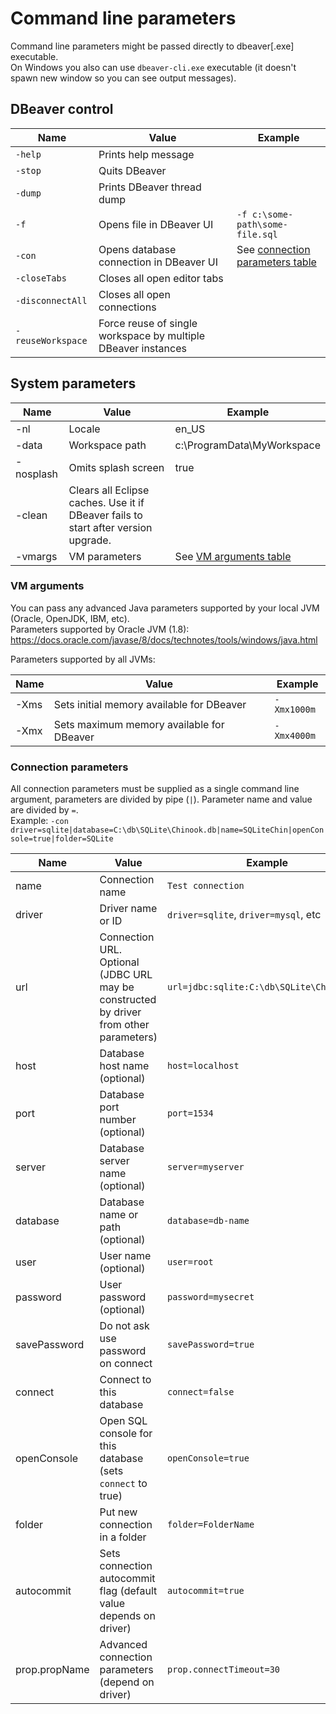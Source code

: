 # Command line parameters

Command line parameters might be passed directly to dbeaver[.exe] executable.  
On Windows you also can use `dbeaver-cli.exe` executable (it doesn't spawn new window so you can see output messages).  

## DBeaver control
Name|Value|Example
----|-----|-------
`-help`|Prints help message|
`-stop`|Quits DBeaver|
`-dump`|Prints DBeaver thread dump|
`-f`|Opens file in DBeaver UI|`-f c:\some-path\some-file.sql`
`-con`|Opens database connection in DBeaver UI|See [connection parameters table](#connection-parameters)
`-closeTabs`|Closes all open editor tabs|
<nobr>`-disconnectAll`</nobr>|Closes all open connections|
`-reuseWorkspace`|Force reuse of single workspace by multiple DBeaver instances|

## System parameters

Name|Value|Example
----|-----|-------
-nl|Locale|en_US
-data|Workspace path|c:\ProgramData\MyWorkspace
-nosplash|Omits splash screen|true
-clean|Clears all Eclipse caches. Use it if DBeaver fails to start after version upgrade.
-vmargs|VM parameters|See [VM arguments table](#vm-arguments)

### VM arguments

You can pass any advanced Java parameters supported by your local JVM (Oracle, OpenJDK, IBM, etc).  
Parameters supported by Oracle JVM (1.8): https://docs.oracle.com/javase/8/docs/technotes/tools/windows/java.html

Parameters supported by all JVMs:

Name|Value|Example
----|-----|-------
-Xms|Sets initial memory available for DBeaver|`-Xmx1000m`
-Xmx|Sets maximum memory available for DBeaver|`-Xmx4000m`

### Connection parameters
All connection parameters must be supplied as a single command line argument, parameters are divided by pipe (`|`). Parameter name and value are divided by `=`.  
Example: `-con driver=sqlite|database=C:\db\SQLite\Chinook.db|name=SQLiteChin|openConsole=true|folder=SQLite`

Name|Value|Example
----|-----|-------
name|Connection name|`Test connection`
driver|Driver name or ID|`driver=sqlite`, `driver=mysql`, etc
url|Connection URL. Optional (JDBC URL may be constructed by driver from other parameters)|`url=jdbc:sqlite:C:\db\SQLite\Chinook.db`
host|Database host name (optional)|`host=localhost`
port|Database port number (optional)|`port=1534`
server|Database server name (optional)|`server=myserver`
database|Database name or path (optional)|`database=db-name`
user|User name (optional)|`user=root`
password|User password (optional)|`password=mysecret`
savePassword|Do not ask use password on connect|`savePassword=true`
connect|Connect to this database|`connect=false`
openConsole|Open SQL console for this database (sets `connect` to true)|`openConsole=true`
folder|Put new connection in a folder|`folder=FolderName`
autocommit|Sets connection autocommit flag (default value depends on driver)|`autocommit=true`
prop.propName|Advanced connection parameters (depend on driver)|`prop.connectTimeout=30`